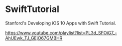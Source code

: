 # SwiftTutorial
Stanford's Developing iOS 10 Apps with Swift Tutorial.

https://www.youtube.com/playlist?list=PL3d_SFOiG7_-AhUEwk_TJ_GEjO67GMBHR
